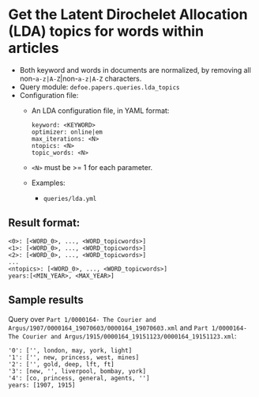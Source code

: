 # Get the Latent Dirochelet Allocation (LDA) topics for words within articles

* Both keyword and words in documents are normalized, by removing all non-``a-z|A-Z``|non-``a-z|A-Z`` characters.
* Query module: `defoe.papers.queries.lda_topics`
* Configuration file:
  - An LDA configuration file, in YAML format:

    ```        
    keyword: <KEYWORD>
    optimizer: online|em
    max_iterations: <N>
    ntopics: <N>
    topic_words: <N>
    ```

  - `<N>` must be >= 1 for each parameter.
  - Examples:
    - ``queries/lda.yml``


Result format:
----------------------------------------------------------

```
<0>: [<WORD_0>, ..., <WORD_topicwords>]
<1>: [<WORD_0>, ..., <WORD_topicwords>]
<2>: [<WORD_0>, ..., <WORD_topicwords>]
...        
<ntopics>: [<WORD_0>, ..., <WORD_topicwords>]
years:[<MIN_YEAR>, <MAX_YEAR>]
```

## Sample results

Query over `Part 1/0000164- The Courier and Argus/1907/0000164_19070603/0000164_19070603.xml` and `Part 1/0000164- The Courier and Argus/1915/0000164_19151123/0000164_19151123.xml`:

```
'0': ['', london, may, york, light]
'1': ['', new, princess, west, mines]
'2': ['', gold, deep, lft, ft]
'3': [new, '', liverpool, bombay, york]
'4': [co, princess, general, agents, '']
years: [1907, 1915]
```
